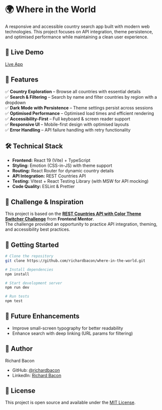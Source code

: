 # 🌍 Where in the World

A responsive and accessible country search app built with modern web technologies. This project focuses on API integration, theme persistence, and optimised performance while maintaining a clean user experience.

## 🔗 Live Demo

[Live App](https://where-in-the-world-nine-rho.vercel.app/)

## 📌 Features

✅ **Country Exploration** – Browse all countries with essential details  
✅ **Search & Filtering** – Search by name and filter countries by region with a dropdown  
✅ **Dark Mode with Persistence** – Theme settings persist across sessions  
✅ **Optimised Performance** – Optimised load times and efficient rendering  
✅ **Accessibility-First** – Full keyboard & screen reader support  
✅ **Responsive UI** – Mobile-first design with optimised layouts  
✅ **Error Handling** – API failure handling with retry functionality

## 🛠️ Technical Stack

- **Frontend:** React 19 (Vite) + TypeScript
- **Styling:** Emotion (CSS-in-JS) with theme support
- **Routing:** React Router for dynamic country details
- **API Integration:** REST Countries API
- **Testing:** Vitest + React Testing Library (with MSW for API mocking)
- **Code Quality:** ESLint & Prettier

## 🎯 Challenge & Inspiration

This project is based on the **[REST Countries API with Color Theme Switcher Challenge](https://www.frontendmentor.io/challenges/rest-countries-api-with-color-theme-switcher-5cacc469fec04111f7b848ca)** from **Frontend Mentor**.  
The challenge provided an opportunity to practice API integration, theming, and accessibility best practices.

## 🚦 Getting Started

```bash
# Clone the repository
git clone https://github.com/richardbacon/where-in-the-world.git

# Install dependencies
npm install

# Start development server
npm run dev

# Run tests
npm test
```

## 🚀 Future Enhancements

- Improve small-screen typography for better readability
- Enhance search with deep linking (URL params for filtering)

## 👤 Author

Richard Bacon

- GitHub: [@richardbacon](https://github.com/richardbacon)
- LinkedIn: [Richard Bacon](https://www.linkedin.com/in/richardjohnbacon/)

## 📄 License

This project is open source and available under the [MIT License](LICENSE).
